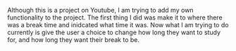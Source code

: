 Although this is a project on Youtube, I am trying to add my own functionality to the project. The first thing I did was make it to where there was a break time and inidcated what time it was. Now what I am trying to do currently is give the user a choice to change how long they want to study for, and how long they want their break to be.